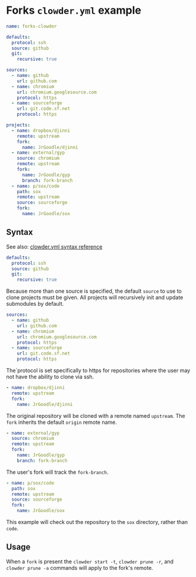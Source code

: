 # Forks `clowder.yml` example

```yaml
name: forks-clowder

defaults:
  protocol: ssh
  source: github
  git:
    recursive: true

sources:
  - name: github
    url: github.com
  - name: chromium
    url: chromium.googlesource.com
    protocol: https
  - name: sourceforge
    url: git.code.sf.net
    protocol: https

projects:
  - name: dropbox/djinni
    remote: upstream
    fork:
      name: JrGoodle/djinni
  - name: external/gyp
    source: chromium
    remote: upstream
    fork:
      name: JrGoodle/gyp
      branch: fork-branch
  - name: p/sox/code
    path: sox
    remote: upstream
    source: sourceforge
    fork:
      name: JrGoodle/sox
```

## Syntax

See also: [clowder.yml syntax reference](clowder-yml-syntax-reference.md)

```yaml
defaults:
  protocol: ssh
  source: github
  git:
    recursive: true
```

Because more than one source is specified, the default `source` to use to clone projects must be given. All projects will recursively init and update submodules by default.

```yaml
sources:
  - name: github
    url: github.com
  - name: chromium
    url: chromium.googlesource.com
    protocol: https
  - name: sourceforge
    url: git.code.sf.net
    protocol: https
```

The`protocol is set specifically to https for repositories where the user may not have the ability to clone via ssh.

```yaml
- name: dropbox/djinni
  remote: upstream
  fork:
    name: JrGoodle/djinni
```

The original repository will be cloned with a remote named `upstream`. The `fork` inherits the default `origin` remote name.

```yaml
- name: external/gyp
  source: chromium
  remote: upstream
  fork:
    name: JrGoodle/gyp
    branch: fork-branch
```

The user's fork will track the `fork-branch`.

```yaml
- name: p/sox/code
  path: sox
  remote: upstream
  source: sourceforge
  fork:
    name: JrGoodle/sox
```

This example will check out the repository to the `sox` directory, rather than `code`.

## Usage

When a `fork` is present the `clowder start -t`, `clowder prune -r`, and `clowder prune -a` commands will apply to the fork's remote.
